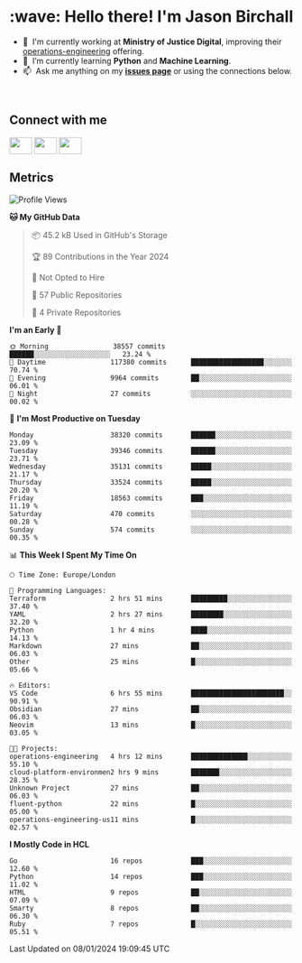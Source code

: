 <h1 align="left" id="jason-title">:wave: Hello there! I'm Jason Birchall</h1>

- :office: &nbsp;I'm currently working at **Ministry of Justice Digital**, improving their [operations-engineering](https://github.com/ministryofjustice/operations-engineering) offering.
- :seedling: &nbsp;I’m currently learning **Python** and **Machine Learning**.
- :mailbox: &nbsp;Ask me anything on my **[issues page]** or using the connections below.


<br>

<h2>Connect with me</h2>
<p>
<a href="https://twitter.com/jsonBirchall" target="blank"><img align="center" src="https://cdn.jsdelivr.net/npm/simple-icons@3.0.1/icons/twitter.svg" alt="" height="30" width="40" /></a>
<a href="https://keybase.io/json0" target="blank"><img align="center" src="https://cdn.jsdelivr.net/npm/simple-icons@3.0.1/icons/keybase.svg" alt="" height="30" width="40" /></a>
<a href="https://www.reddit.com/user/kakorate" target="blank"><img align="center" src="https://cdn.jsdelivr.net/npm/simple-icons@3.0.1/icons/reddit.svg" alt="" height="30" width="40" /></a>
</p>

<h2>Metrics</h2>

<!--START_SECTION:waka-->
![Profile Views](http://img.shields.io/badge/Profile%20Views-0-blue)

**🐱 My GitHub Data** 

> 📦 45.2 kB Used in GitHub's Storage 
 > 
> 🏆 89 Contributions in the Year 2024
 > 
> 🚫 Not Opted to Hire
 > 
> 📜 57 Public Repositories 
 > 
> 🔑 4 Private Repositories 
 > 
**I'm an Early 🐤** 

```text
🌞 Morning                38557 commits       ██████░░░░░░░░░░░░░░░░░░░   23.24 % 
🌆 Daytime                117380 commits      ██████████████████░░░░░░░   70.74 % 
🌃 Evening                9964 commits        ██░░░░░░░░░░░░░░░░░░░░░░░   06.01 % 
🌙 Night                  27 commits          ░░░░░░░░░░░░░░░░░░░░░░░░░   00.02 % 
```
📅 **I'm Most Productive on Tuesday** 

```text
Monday                   38320 commits       ██████░░░░░░░░░░░░░░░░░░░   23.09 % 
Tuesday                  39346 commits       ██████░░░░░░░░░░░░░░░░░░░   23.71 % 
Wednesday                35131 commits       █████░░░░░░░░░░░░░░░░░░░░   21.17 % 
Thursday                 33524 commits       █████░░░░░░░░░░░░░░░░░░░░   20.20 % 
Friday                   18563 commits       ███░░░░░░░░░░░░░░░░░░░░░░   11.19 % 
Saturday                 470 commits         ░░░░░░░░░░░░░░░░░░░░░░░░░   00.28 % 
Sunday                   574 commits         ░░░░░░░░░░░░░░░░░░░░░░░░░   00.35 % 
```


📊 **This Week I Spent My Time On** 

```text
🕑︎ Time Zone: Europe/London

💬 Programming Languages: 
Terraform                2 hrs 51 mins       █████████░░░░░░░░░░░░░░░░   37.40 % 
YAML                     2 hrs 27 mins       ████████░░░░░░░░░░░░░░░░░   32.20 % 
Python                   1 hr 4 mins         ████░░░░░░░░░░░░░░░░░░░░░   14.13 % 
Markdown                 27 mins             ██░░░░░░░░░░░░░░░░░░░░░░░   06.03 % 
Other                    25 mins             █░░░░░░░░░░░░░░░░░░░░░░░░   05.66 % 

🔥 Editors: 
VS Code                  6 hrs 55 mins       ███████████████████████░░   90.91 % 
Obsidian                 27 mins             ██░░░░░░░░░░░░░░░░░░░░░░░   06.03 % 
Neovim                   13 mins             █░░░░░░░░░░░░░░░░░░░░░░░░   03.05 % 

🐱‍💻 Projects: 
operations-engineering   4 hrs 12 mins       ██████████████░░░░░░░░░░░   55.10 % 
cloud-platform-environmen2 hrs 9 mins        ███████░░░░░░░░░░░░░░░░░░   28.35 % 
Unknown Project          27 mins             ██░░░░░░░░░░░░░░░░░░░░░░░   06.03 % 
fluent-python            22 mins             █░░░░░░░░░░░░░░░░░░░░░░░░   05.00 % 
operations-engineering-us11 mins             █░░░░░░░░░░░░░░░░░░░░░░░░   02.57 % 
```

**I Mostly Code in HCL** 

```text
Go                       16 repos            ███░░░░░░░░░░░░░░░░░░░░░░   12.60 % 
Python                   14 repos            ███░░░░░░░░░░░░░░░░░░░░░░   11.02 % 
HTML                     9 repos             ██░░░░░░░░░░░░░░░░░░░░░░░   07.09 % 
Smarty                   8 repos             ██░░░░░░░░░░░░░░░░░░░░░░░   06.30 % 
Ruby                     7 repos             █░░░░░░░░░░░░░░░░░░░░░░░░   05.51 % 
```




 Last Updated on 08/01/2024 19:09:45 UTC
<!--END_SECTION:waka-->

<!-- links -->

[issues page]: https://github.com/jasonBirchall/jasonBirchall/issues "jasonBirchall/issues"
